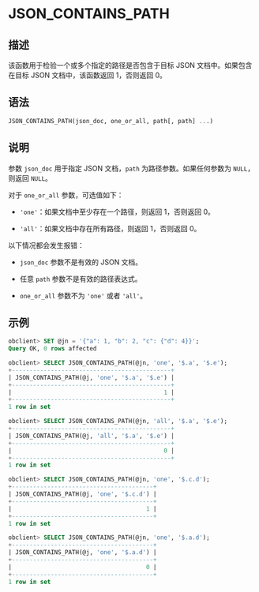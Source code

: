 JSON_CONTAINS_PATH
=======================================



描述
-----------------------

该函数用于检验一个或多个指定的路径是否包含于目标 JSON 文档中。如果包含在目标 JSON 文档中，该函数返回 1，否则返回 0。

语法
-----------------------

```sql
JSON_CONTAINS_PATH(json_doc, one_or_all, path[, path] ...)
```



说明
-----------------------

参数 `json_doc` 用于指定 JSON 文档，`path` 为路径参数。如果任何参数为 `NULL`，则返回 `NULL`。

对于 `one_or_all` 参数，可选值如下：

* `'one'`：如果文档中至少存在一个路径，则返回 1，否则返回 0。



* `'all'`：如果文档中存在所有路径，则返回 1，否则返回 0。






以下情况都会发生报错：

* `json_doc` 参数不是有效的 JSON 文档。



* 任意 `path` 参数不是有效的路径表达式。



* `one_or_all` 参数不为 `'one'` 或者 `'all'`。






示例
-----------------------

```sql
obclient> SET @jn = '{"a": 1, "b": 2, "c": {"d": 4}}';
Query OK, 0 rows affected 

obclient> SELECT JSON_CONTAINS_PATH(@jn, 'one', '$.a', '$.e');
+---------------------------------------------+
| JSON_CONTAINS_PATH(@j, 'one', '$.a', '$.e') |
+---------------------------------------------+
|                                           1 |
+---------------------------------------------+
1 row in set

obclient> SELECT JSON_CONTAINS_PATH(@jn, 'all', '$.a', '$.e');
+---------------------------------------------+
| JSON_CONTAINS_PATH(@j, 'all', '$.a', '$.e') |
+---------------------------------------------+
|                                           0 |
+---------------------------------------------+
1 row in set

obclient> SELECT JSON_CONTAINS_PATH(@jn, 'one', '$.c.d');
+----------------------------------------+
| JSON_CONTAINS_PATH(@j, 'one', '$.c.d') |
+----------------------------------------+
|                                      1 |
+----------------------------------------+
1 row in set 

obclient> SELECT JSON_CONTAINS_PATH(@jn, 'one', '$.a.d');
+----------------------------------------+
| JSON_CONTAINS_PATH(@j, 'one', '$.a.d') |
+----------------------------------------+
|                                      0 |
+----------------------------------------+
1 row in set
```
